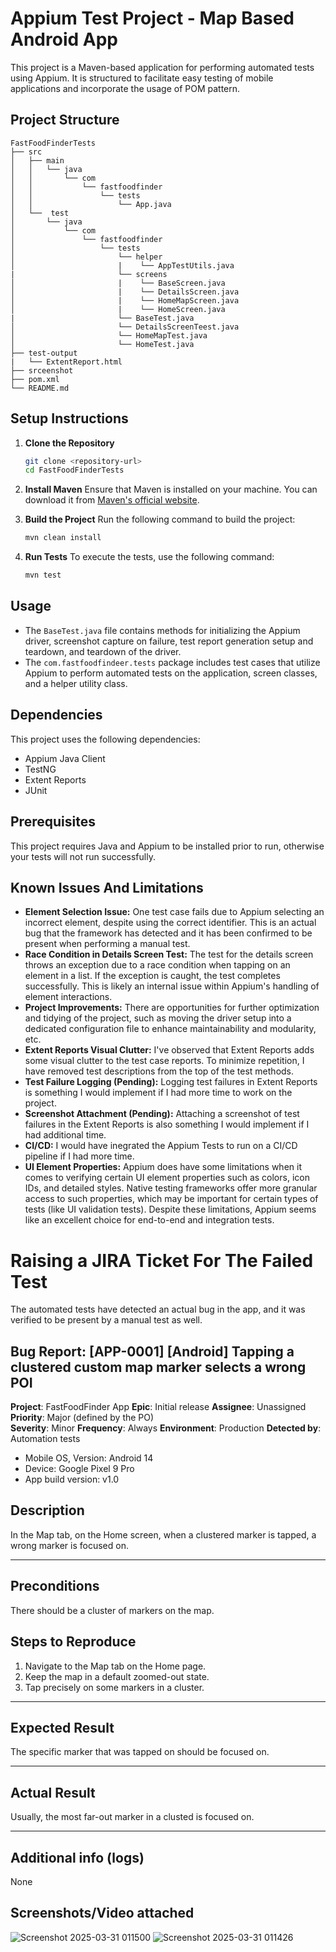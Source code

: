 # Appium Test Project - Map Based Android App

This project is a Maven-based application for performing automated tests using Appium. It is structured to facilitate easy testing of mobile applications and incorporate the usage of POM pattern.

## Project Structure

```
FastFoodFinderTests
├── src
│   ├── main
│   │   └── java
│   │       └── com
│   │           └── fastfoodfinder
│   │               └── tests
│   │                   └── App.java
│   └──  test
│       └── java
│           └── com
│               └── fastfoodfinder
│                   └── tests
│                       └── helper
│                       |    └── AppTestUtils.java
|                       └── screens
│                       |    └── BaseScreen.java
│                       |    └── DetailsScreen.java
│                       |    └── HomeMapScreen.java
│                       |    └── HomeScreen.java
|                       └── BaseTest.java
│                       └── DetailsScreenTeest.java
│                       └── HomeMapTest.java
│                       └── HomeTest.java
├── test-output
|   └── ExtentReport.html
├── srceenshot
├── pom.xml
└── README.md
```

## Setup Instructions

1. **Clone the Repository**
   ```bash
   git clone <repository-url>
   cd FastFoodFinderTests
   ```

2. **Install Maven**
   Ensure that Maven is installed on your machine. You can download it from [Maven's official website](https://maven.apache.org/download.cgi).

3. **Build the Project**
   Run the following command to build the project:
   ```bash
   mvn clean install
   ```

4. **Run Tests**
   To execute the tests, use the following command:
   ```bash
   mvn test
   ```

## Usage

- The `BaseTest.java` file contains methods for initializing the Appium driver, screenshot capture on failure, test report generation setup and teardown, and teardown of the driver.
- The `com.fastfoodfindeer.tests` package includes test cases that utilize Appium to perform automated tests on the application, screen classes, and a helper utility class.

## Dependencies

This project uses the following dependencies:
- Appium Java Client
- TestNG
- Extent Reports
- JUnit

## Prerequisites

This project requires Java and Appium to be installed prior to run, otherwise your tests will not run successfully.

## Known Issues And Limitations

- **Element Selection Issue:** One test case fails due to Appium selecting an incorrect element, despite using the correct identifier. This is an actual bug that the framework has detected and it has been confirmed to be present when performing a manual test.
- **Race Condition in Details Screen Test:** The test for the details screen throws an exception due to a race condition when tapping on an element in a list. If the exception is caught, the test completes successfully. This is likely an internal issue within Appium's handling of element interactions.
- **Project Improvements:** There are opportunities for further optimization and tidying of the project, such as moving the driver setup into a dedicated configuration file to enhance maintainability and modularity, etc.
- **Extent Reports Visual Clutter:** I've observed that Extent Reports adds some visual clutter to the test case reports. To minimize repetition, I have removed test descriptions from the top of the test methods.
- **Test Failure Logging (Pending):** Logging test failures in Extent Reports is something I would implement if I had more time to work on the project.
- **Screenshot Attachment (Pending):** Attaching a screenshot of test failures in the Extent Reports is also something I would implement if I had additional time.
- **CI/CD:** I would have inegrated the Appium Tests to run on a CI/CD pipeline if I had more time.
- **UI Element Properties:** Appium does have some limitations when it comes to verifying certain UI element properties such as colors, icon IDs, and detailed styles. Native testing frameworks offer more granular access to such properties, which may be important for certain types of tests (like UI validation tests).  Despite these limitations, Appium seems like an excellent choice for end-to-end and integration tests. 

# Raising a JIRA Ticket For The Failed Test

The automated tests have detected an actual bug in the app, and it was verified to be present by a manual test as well.

## Bug Report: [APP-0001] [Android] Tapping a clustered custom map marker selects a wrong POI

**Project**: FastFoodFinder App
**Epic**: Initial release
**Assignee**: Unassigned
**Priority**: Major (defined by the PO)  
**Severity**: Minor
**Frequency**: Always
**Environment**: Production
**Detected by**: Automation tests
- Mobile OS, Version: Android 14
- Device: Google Pixel 9 Pro 
- App build version: v1.0

## Description
In the Map tab, on the Home screen, when a clustered marker is tapped, a wrong marker is focused on.

---
## Preconditions
There should be a cluster of markers on the map.

## Steps to Reproduce
1. Navigate to the Map tab on the Home page.
2. Keep the map in a default zoomed-out state.
3. Tap precisely on some markers in a cluster.
   
---

## Expected Result
The specific marker that was tapped on should be focused on.

---

## Actual Result
Usually, the most far-out marker in a clusted is focused on.

---

## Additional info (logs)
None

## Screenshots/Video attached
![Screenshot 2025-03-31 011500](https://github.com/user-attachments/assets/b4f2bdb5-cd42-4cd5-b515-0e18fb69d9a1)
![Screenshot 2025-03-31 011426](https://github.com/user-attachments/assets/6c54be66-bb2b-44a1-bed7-9a0973b7acb1)


